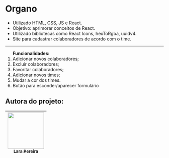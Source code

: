 # Organo

- Utilizado HTML, CSS, JS e React.
- Objetivo: aprimorar conceitos de React.
- Utilizado bibliotecas como React Icons, hexToRgba, uuidv4. 
- Site para cadastrar colaboradores de acordo com o time. 
<hr>

<ol> <b>Funcionalidades:</b> 
    <li> Adicionar novos colaboradores; </li>
    <li> Excluir colaboradores;</li>
    <li> Favoritar colaboradores;</li>
    <li> Adicionar novos times;</li>
    <li> Mudar a cor dos times.</li>
    <li> Botão para esconder/aparecer formulário</li>
</ol>


## Autora do projeto:

[<img src="https://media.licdn.com/dms/image/D4D03AQE2Okh7O5sc0g/profile-displayphoto-shrink_800_800/0/1693013484744?e=1698883200&v=beta&t=1f6XLYX6gZFge_M9daLpLEeCOSZI4BCO4GQqOzXmeRQ" width=115><br><sub>Lara Pereira</sub>](https://www.linkedin.com/in/lara-berns-pereira) |    
| :---: | 